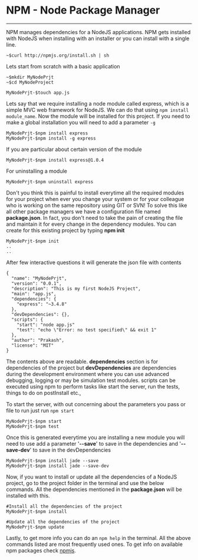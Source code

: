 # NPM - Node Package Manager
***


NPM manages dependencies for a NodeJS applications. NPM gets installed with NodeJS when installing with an installer or you can install with a single line.

	~$curl http://npmjs.org/install.sh | sh

Lets start from scratch with a basic application

	~$mkdir MyNodePrjt
	~$cd MyNodeProject
	
	MyNodePrjt-$touch app.js

Lets say that we require installing a node module called express, which is a simple MVC web framework for NodeJS. We can do that using `npm install module_name`. Now the module will be installed for this project. If you need to make a global installation you will need to add a parameter `-g`
	
	MyNodePrjt-$npm install express
	MyNodePrjt-$npm install -g express

If you are particular about certain version of the module

	MyNodePrjt-$npm install express@1.0.4
For uninstalling a module
	
	MyNodePrjt-$npm uninstall express

Don't you think this is painful to install everytime all the required modules for your project when ever you change your system or for your colleague who is working on the same repository using GIT or SVN! To solve this like all other package managers we have a configuration file named **package.json**. In fact, you don't need to take the pain of creating the file and maintain it for every change in the dependency modules. You can create for this existing project by typing **npm init**

	MyNodePrjt-$npm init
	..
	..
	
After few interactive questions it will generate the json file with contents

	{
	  "name": "MyNodePrjt",
	  "version": "0.0.1",
	  "description": "This is my first NodeJS Project",
	  "main": "app.js",
	  "dependencies": {
	    "express": "~3.4.8"
	  },
	  "devDependencies": {},
	  "scripts": {
	  	"start": "node app.js"
	    "test": "echo \"Error: no test specified\" && exit 1"
	  },
	  "author": "Prakash",
	  "license": "MIT"
	}

The contents above are readable. **dependencies** section is for dependencies of the project but **devDependencies** are dependencies during the development environment where you can use advanced debugging, logging or may be simulation test modules. scripts can be executed using npm to perform tasks like start the server, run the tests, things to do on postInstall etc.,

To start the server, with out concerning about the parameters you pass or file to run just run `npm start`
	
	MyNodePrjt-$npm start
	MyNodePrjt-$npm test

Once this is generated everytime you are installing a new module you will need to use add a parameter '**--save**' to save in the dependencies and '**--save-dev**' to save in the devDependencies
	
	MyNodePrjt-$npm install jade --save
	MyNodePrjt-$npm install jade --save-dev

Now, if you want to install or update all the dependencies of a NodeJS project, go to the project folder in the terminal and use the below commands. All the dependencies mentioned in the **package.json** will be installed with this.
	
	#Install all the dependencies of the project
	MyNodePrjt-$npm install
	
	#Update all the dependencies of the project
	MyNodePrjt-$npm update

Lastly, to get more info you can do an `npm help` in the terminal. All the above commands listed are most frequently used ones. To get info on available npm packages check [npmjs][1]. 

[1]:https://www.npmjs.org/
